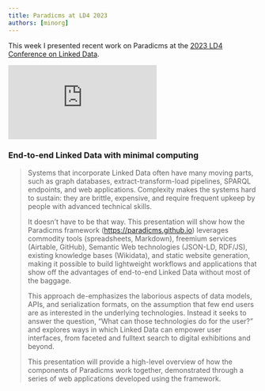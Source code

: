 ```yaml
---
title: Paradicms at LD4 2023
authors: [minorg]
---
```


This week I presented recent work on Paradicms at the [2023 LD4 Conference on Linked Data](https://sites.google.com/stanford.edu/2023-ld4-conference/home).

<!-- truncate -->

<iframe style={{height: "100%", minHeight: "50vh", width: "100%"}} src="https://www.youtube.com/embed/GxnTPxRZDDM?list=PLx2ZluWEZtIAwEyTn6ci7gZIGmJKPezV0" title="End-to-end Linked Data with minimal computing" frameborder="0" allow="accelerometer; autoplay; clipboard-write; encrypted-media; gyroscope; picture-in-picture; web-share" allowfullscreen></iframe>

### End-to-end Linked Data with minimal computing

> Systems that incorporate Linked Data often have many moving parts, such as graph databases, extract-transform-load pipelines, SPARQL endpoints, and web applications. Complexity makes the systems hard to sustain: they are brittle, expensive, and require frequent upkeep by people with advanced technical skills.
>
> It doesn’t have to be that way. This presentation will show how the Paradicms framework (https://paradicms.github.io) leverages commodity tools (spreadsheets, Markdown), freemium services (Airtable, GitHub), Semantic Web technologies (JSON-LD, RDF/JS), existing knowledge bases (Wikidata), and static website generation, making it possible to build lightweight workflows and applications that show off the advantages of end-to-end Linked Data without most of the baggage.
>
> This approach de-emphasizes the laborious aspects of data models, APIs, and serialization formats, on the assumption that few end users are as interested in the underlying technologies. Instead it seeks to answer the question, “What can those technologies do for the user?” and explores ways in which Linked Data can empower user interfaces, from faceted and fulltext search to digital exhibitions and beyond.
>
> This presentation will provide a high-level overview of how the components of Paradicms work together, demonstrated through a series of web applications developed using the framework.